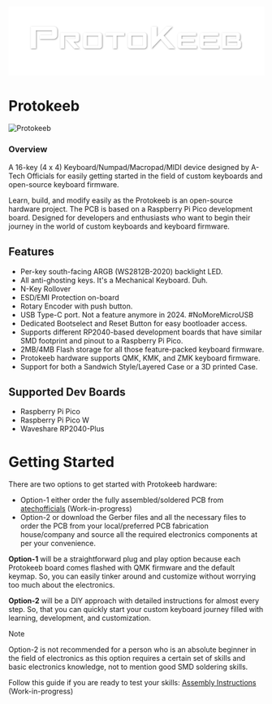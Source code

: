 <picture>
 <source media="(prefers-color-scheme: dark)" srcset="Images/protokeeb_logo/protokeeb_logo_black.png">
 <source media="(prefers-color-scheme: light)" srcset="Images/protokeeb_logo/protokeeb_logo_white.png">
 <img alt="Protokeeb Logo" src="Images/protokeeb_logo/protokeeb_logo_white.png">
</picture>

# Protokeeb

![Protokeeb](https://i.imgur.com/RsSBoJg.jpg)

### Overview

A 16-key (4 x 4) Keyboard/Numpad/Macropad/MIDI device designed by A-Tech Officials for easily getting started in the field of custom keyboards and open-source keyboard firmware.

Learn, build, and modify easily as the Protokeeb is an open-source hardware project.
The PCB is based on a Raspberry Pi Pico development board.
Designed for developers and enthusiasts who want to begin their journey in the world of custom keyboards and keyboard firmware.

## Features

- Per-key south-facing ARGB (WS2812B-2020) backlight LED.
- All anti-ghosting keys. It's a Mechanical Keyboard. Duh.
- N-Key Rollover
- ESD/EMI Protection on-board
- Rotary Encoder with push button.
- USB Type-C port. Not a feature anymore in 2024. #NoMoreMicroUSB
- Dedicated Bootselect and Reset Button for easy bootloader access.
- Supports different RP2040-based development boards that have similar SMD footprint and pinout to a Raspberry Pi Pico.
- 2MB/4MB Flash storage for all those feature-packed keyboard firmware.
- Protokeeb hardware supports QMK, KMK, and ZMK keyboard firmware.
- Support for both a Sandwich Style/Layered Case or a 3D printed Case.

## Supported Dev Boards

- Raspberry Pi Pico
- Raspberry Pi Pico W
- Waveshare RP2040-Plus

# Getting Started

There are two options to get started with Protokeeb hardware:

- Option-1 either order the fully assembled/soldered PCB from [atechofficials](https://atechofficials.com/protokeeb.) (Work-in-progress)
- Option-2 or download the Gerber files and all the necessary files to order the PCB from your local/preferred PCB fabrication house/company and source all the required electronics components at per your convenience.

**Option-1** will be a straightforward plug and play option because each Protokeeb board comes flashed with QMK firmware and the default keymap. So, you can easily tinker around and customize without worrying too much about the electronics.

**Option-2** will be a DIY approach with detailed instructions for almost every step. So, that you can quickly start your custom keyboard journey filled with learning, development, and customization.

> [!Note]
> Option-2 is not recommended for a person who is an absolute beginner in the field of electronics as this option requires a certain set of skills and basic electronics knowledge, not to mention good SMD soldering skills.

Follow this guide if you are ready to test your skills: [Assembly Instructions](https://github.com/atechofficials/protokeeb) (Work-in-progress)

